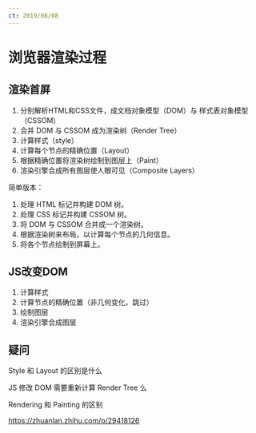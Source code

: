```yaml
---
ct: 2019/08/08
---
```


# 浏览器渲染过程

## 渲染首屏

1. 分别解析HTML和CSS文件，成文档对象模型（DOM）与 样式表对象模型（CSSOM）
2. 合并 DOM 与 CSSOM 成为渲染树（Render Tree）
3. 计算样式（style）
4. 计算每个节点的精确位置（Layout）
5. 根据精确位置将渲染树绘制到图层上（Paint）
6. 渲染引擎合成所有图层使人眼可见（Composite Layers）

简单版本：

1. 处理 HTML 标记并构建 DOM 树。
2. 处理 CSS 标记并构建 CSSOM 树。
3. 将 DOM 与 CSSOM 合并成一个渲染树。
4. 根据渲染树来布局，以计算每个节点的几何信息。
5. 将各个节点绘制到屏幕上。

## JS改变DOM

1. 计算样式
2. 计算节点的精确位置（非几何变化，跳过）
3. 绘制图层
4. 渲染引擎合成图层

## 疑问

Style 和 Layout 的区别是什么

JS 修改 DOM 需要重新计算 Render Tree 么

Rendering 和 Painting 的区别


https://zhuanlan.zhihu.com/p/29418126

